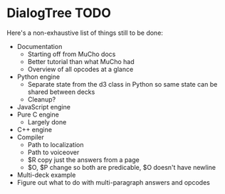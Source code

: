# DialogTree TODO

Here's a non-exhaustive list of things still to be done:

- Documentation
    - Starting off from MuCho docs
    - Better tutorial than what MuCho had
    - Overview of all opcodes at a glance
- Python engine
    - Separate state from the d3 class in Python so same state can be shared between decks
    - Cleanup?
- JavaScript engine
- Pure C engine
    - Largely done
- C++ engine
- Compiler
    - Path to localization
    - Path to voiceover
    - $R copy just the answers from a page
	- $O, $P change so both are predicable, $O doesn't have newline
- Multi-deck example
- Figure out what to do with multi-paragraph answers and opcodes

